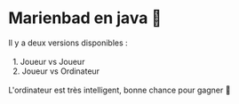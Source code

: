 # Marienbad en java 👾
Il y a deux versions disponibles :
<br><br>
&nbsp;&nbsp;1. Joueur vs Joueur
<br>
&nbsp;&nbsp;2. Joueur vs Ordinateur
<br><br>
L'ordinateur est très intelligent, bonne chance pour gagner 🫡​
